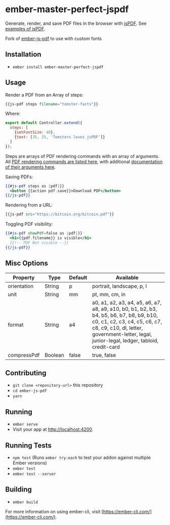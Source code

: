 # ember-master-perfect-jspdf

Generate, render, and save PDF files in the browser with [jsPDF](https://github.com/MrRio/jsPDF). See [examples of jsPDF](https://parall.ax/products/jspdf).

Fork of [ember-js-pdf](https://github.com/Matt-Jensen/ember-js-pdf) to use with custom fonts

## Installation

* `ember install ember-master-perfect-jspdf`

## Usage

Render a PDF from an Array of steps:

```hbs
{{js-pdf steps filename="tomster-facts"}}
```

Where:
```js
export default Controller.extend({
  steps: [
    {setFontSize: 40},
    {text: [35, 25, 'Tomsters loves jsPDF']}
  ]
});
```

Steps are arrays of PDF rendering commands with an array of arguments.  All [PDF rendering commands are listed here](https://github.com/Matt-Jensen/ember-js-pdf/blob/master/addon/commands.js), with additional [documentation of their arguments here](http://rawgit.com/MrRio/jsPDF/master/docs/index.html).

Saving PDFs:
```hbs
{{#js-pdf steps as |pdf|}}
  <button {{action pdf.save}}>Download PDF</button>
{{/js-pdf}}
```

Rendering from a URL:
```hbs
{{js-pdf src="https://bitcoin.org/bitcoin.pdf"}}
```

Toggling PDF visibility:
```hbs
{{#js-pdf showPdf=false as |pdf|}}
  <h1>{{pdf.filename}} is visible</h1>
  {{!-- PDF Not visible --}}
{{/js-pdf}}
```

## Misc Options

| Property    | Type    | Default | Available                 |
| ----------- | ------- | ------- | ------------------------- |
| orientation | String  | p       | portrait, landscape, p, l |
| unit        | String  | mm      | pt, mm, cm, in            |
| format      | String  | a4      | a0, a1, a2, a3, a4, a5, a6, a7, a8, a9, a10, b0, b1, b2, b3, b4, b5, b6, b7, b8, b9, b10, c0, c1, c2, c3, c4, c5, c6, c7, c8, c9, c10, dl, letter, government-letter, legal, junior-legal, ledger, tabloid, credit-card |
| compressPdf | Boolean | false   | true, false               |

## Contributing

* `git clone <repository-url>` this repository
* `cd ember-js-pdf`
* `yarn`

## Running

* `ember serve`
* Visit your app at [http://localhost:4200](http://localhost:4200).

## Running Tests

* `npm test` (Runs `ember try:each` to test your addon against multiple Ember versions)
* `ember test`
* `ember test --server`

## Building

* `ember build`

For more information on using ember-cli, visit [https://ember-cli.com/](https://ember-cli.com/).
